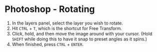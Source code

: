 # Photoshop - Rotating

1. In the layers panel, select the layer you wish to rotate.
2. Hit `CTRL` + `T`, which is the shortcut for Free Transform.
3. Click, hold, and then move the image around with your cursor. (Hold `SHIFT` while doing this to have it snap to preset angles as it spins.)
4. When finished, press `CTRL` + `ENTER`.